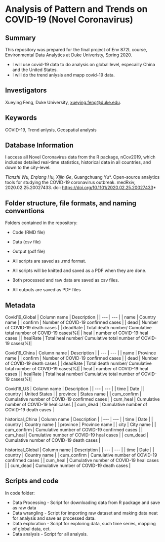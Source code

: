 # Analysis of Pattern and Trends on COVID-19 (Novel Coronavirus)

## Summary

This repository was prepared for the final project of Env 872L course, Environmental Data Analytics at Duke Univeristy, Spring 2020.

* I will use covid-19 data to do analysis on global level, especailly China and the United States. 
* I will do the trend anlysis and mapp covid-19 data. 


## Investigators

Xueying Feng, Duke University, xueying.feng@duke.edu.

## Keywords

COVID-19, Trend anlysis, Geospatial analysis

## Database Information

I access all Novel Coronavirus data from the R package, nCov2019, which includes detailed real-time statistics, historical data in all countries, and down to the city-level.

*Tianzhi Wu, Erqiang Hu, Xijin Ge*, Guangchuang Yu*. Open-source analytics tools for studying the COVID-19 coronavirus outbreak. medRxiv, 2020.02.25.20027433. doi: https://doi.org/10.1101/2020.02.25.20027433*

## Folder structure, file formats, and naming conventions 

Folders contained in the repository:
* Code (RMD file)
* Data (csv file)
* Output (pdf file)

* All scripts are saved as .rmd format. 
* All scripts will be knitted and saved as a PDF when they are done.
* Both processed and raw data are saved as csv files.
* All outputs are saved as PDF files

## Metadata
Covid19_Global
| Column name | Description |
| --- | --- |
| name | Country name |
| confirm | Number of COVID-19 confirmed cases |
| dead | Number of COVID-19 death cases |
| deadRate | Total death number/ Cumulative total number of COVID-19 cases(%)|
| heal | number of COVID-19 heal cases |
| healRate | Total heal number/ Cumulative total number of COVID-19 cases(%)|


Covid19_China
| Column name | Description |
| --- | --- |
| name | Province name |
| confirm | Number of COVID-19 confirmed cases |
| dead | Number of COVID-19 death cases |
| deadRate | Total death number/ Cumulative total number of COVID-19 cases(%)|
| heal | number of COVID-19 heal cases |
| healRate | Total heal number/ Cumulative total number of COVID-19 cases(%)|


Covid19_US
| Column name | Description |
| --- | --- |
| time | Date |
| country | United States |
| province | States name |
| cum_confirm | Cumulative number of COVID-19 confirmed cases  |
| cum_heal | Cumulative number of COVID-19 heal cases |
| cum_dead | Cumulative number of COVID-19 death cases |


historical_China
| Column name | Description |
| --- | --- |
| time | Date |
| country | Country name |
| province | Province name |
| city | City name |
| cum_confirm | Cumulative number of COVID-19 confirmed cases  |
| cum_heal | Cumulative number of COVID-19 heal cases |
| cum_dead | Cumulative number of COVID-19 death cases |

historical_Global
| Column name | Description |
| --- | --- |
| time | Date |
| country | Country name |
| cum_confirm | Cumulative number of COVID-19 confirmed cases  |
| cum_heal | Cumulative number of COVID-19 heal cases |
| cum_dead | Cumulative number of COVID-19 death cases |


## Scripts and code

In code folder:
* Data Processing - Script for downloading data from R package and save as raw data
* Data wrangling - Script for importing raw dataset and making data neat for analysis and save as processed data.
* Data exploration - Script for exploring data, such time series, mapping of global data, ect.
* Data analysis -  Script for all analysis.
